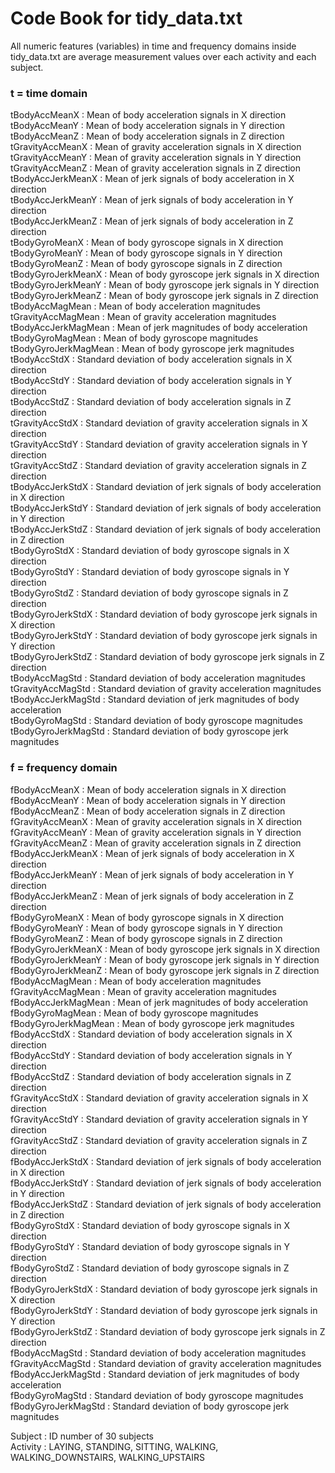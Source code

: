# Code Book for tidy_data.txt

All numeric features (variables) in time and frequency domains inside tidy_data.txt are average
measurement values over each activity and each subject.

### t = time domain

tBodyAccMeanX        : Mean of body acceleration signals in X direction  
tBodyAccMeanY        : Mean of body acceleration signals in Y direction  
tBodyAccMeanZ        : Mean of body acceleration signals in Z direction  
tGravityAccMeanX     : Mean of gravity acceleration signals in X direction  
tGravityAccMeanY     : Mean of gravity acceleration signals in Y direction  
tGravityAccMeanZ     : Mean of gravity acceleration signals in Z direction  
tBodyAccJerkMeanX    : Mean of jerk signals of body acceleration in X direction  
tBodyAccJerkMeanY    : Mean of jerk signals of body acceleration in Y direction  
tBodyAccJerkMeanZ    : Mean of jerk signals of body acceleration in Z direction  
tBodyGyroMeanX       : Mean of body gyroscope signals in X direction  
tBodyGyroMeanY       : Mean of body gyroscope signals in Y direction  
tBodyGyroMeanZ       : Mean of body gyroscope signals in Z direction  
tBodyGyroJerkMeanX   : Mean of body gyroscope jerk signals in X direction  
tBodyGyroJerkMeanY   : Mean of body gyroscope jerk signals in Y direction  
tBodyGyroJerkMeanZ   : Mean of body gyroscope jerk signals in Z direction  
tBodyAccMagMean      : Mean of body acceleration magnitudes  
tGravityAccMagMean   : Mean of gravity acceleration magnitudes  
tBodyAccJerkMagMean  : Mean of jerk magnitudes of body acceleration  
tBodyGyroMagMean     : Mean of body gyroscope magnitudes  
tBodyGyroJerkMagMean : Mean of body gyroscope jerk magnitudes  
tBodyAccStdX         : Standard deviation of body acceleration signals in X direction  
tBodyAccStdY         : Standard deviation of body acceleration signals in Y direction  
tBodyAccStdZ         : Standard deviation of body acceleration signals in Z direction  
tGravityAccStdX      : Standard deviation of gravity acceleration signals in X direction  
tGravityAccStdY      : Standard deviation of gravity acceleration signals in Y direction  
tGravityAccStdZ      : Standard deviation of gravity acceleration signals in Z direction  
tBodyAccJerkStdX     : Standard deviation of jerk signals of body acceleration in X direction  
tBodyAccJerkStdY     : Standard deviation of jerk signals of body acceleration in Y direction  
tBodyAccJerkStdZ     : Standard deviation of jerk signals of body acceleration in Z direction  
tBodyGyroStdX        : Standard deviation of body gyroscope signals in X direction  
tBodyGyroStdY        : Standard deviation of body gyroscope signals in Y direction  
tBodyGyroStdZ        : Standard deviation of body gyroscope signals in Z direction  
tBodyGyroJerkStdX    : Standard deviation of body gyroscope jerk signals in X direction  
tBodyGyroJerkStdY    : Standard deviation of body gyroscope jerk signals in Y direction  
tBodyGyroJerkStdZ    : Standard deviation of body gyroscope jerk signals in Z direction  
tBodyAccMagStd       : Standard deviation of body acceleration magnitudes  
tGravityAccMagStd    : Standard deviation of gravity acceleration magnitudes  
tBodyAccJerkMagStd   : Standard deviation of jerk magnitudes of body acceleration  
tBodyGyroMagStd      : Standard deviation of body gyroscope magnitudes  
tBodyGyroJerkMagStd  : Standard deviation of body gyroscope jerk magnitudes  

### f = frequency domain

fBodyAccMeanX        : Mean of body acceleration signals in X direction  
fBodyAccMeanY        : Mean of body acceleration signals in Y direction  
fBodyAccMeanZ        : Mean of body acceleration signals in Z direction  
fGravityAccMeanX     : Mean of gravity acceleration signals in X direction  
fGravityAccMeanY     : Mean of gravity acceleration signals in Y direction  
fGravityAccMeanZ     : Mean of gravity acceleration signals in Z direction  
fBodyAccJerkMeanX    : Mean of jerk signals of body acceleration in X direction  
fBodyAccJerkMeanY    : Mean of jerk signals of body acceleration in Y direction  
fBodyAccJerkMeanZ    : Mean of jerk signals of body acceleration in Z direction  
fBodyGyroMeanX       : Mean of body gyroscope signals in X direction  
fBodyGyroMeanY       : Mean of body gyroscope signals in Y direction  
fBodyGyroMeanZ       : Mean of body gyroscope signals in Z direction  
fBodyGyroJerkMeanX   : Mean of body gyroscope jerk signals in X direction  
fBodyGyroJerkMeanY   : Mean of body gyroscope jerk signals in Y direction  
fBodyGyroJerkMeanZ   : Mean of body gyroscope jerk signals in Z direction  
fBodyAccMagMean      : Mean of body acceleration magnitudes  
fGravityAccMagMean   : Mean of gravity acceleration magnitudes  
fBodyAccJerkMagMean  : Mean of jerk magnitudes of body acceleration  
fBodyGyroMagMean     : Mean of body gyroscope magnitudes  
fBodyGyroJerkMagMean : Mean of body gyroscope jerk magnitudes  
fBodyAccStdX         : Standard deviation of body acceleration signals in X direction  
fBodyAccStdY         : Standard deviation of body acceleration signals in Y direction  
fBodyAccStdZ         : Standard deviation of body acceleration signals in Z direction  
fGravityAccStdX      : Standard deviation of gravity acceleration signals in X direction  
fGravityAccStdY      : Standard deviation of gravity acceleration signals in Y direction  
fGravityAccStdZ      : Standard deviation of gravity acceleration signals in Z direction  
fBodyAccJerkStdX     : Standard deviation of jerk signals of body acceleration in X direction  
fBodyAccJerkStdY     : Standard deviation of jerk signals of body acceleration in Y direction  
fBodyAccJerkStdZ     : Standard deviation of jerk signals of body acceleration in Z direction  
fBodyGyroStdX        : Standard deviation of body gyroscope signals in X direction  
fBodyGyroStdY        : Standard deviation of body gyroscope signals in Y direction  
fBodyGyroStdZ        : Standard deviation of body gyroscope signals in Z direction  
fBodyGyroJerkStdX    : Standard deviation of body gyroscope jerk signals in X direction  
fBodyGyroJerkStdY    : Standard deviation of body gyroscope jerk signals in Y direction  
fBodyGyroJerkStdZ    : Standard deviation of body gyroscope jerk signals in Z direction  
fBodyAccMagStd       : Standard deviation of body acceleration magnitudes  
fGravityAccMagStd    : Standard deviation of gravity acceleration magnitudes  
fBodyAccJerkMagStd   : Standard deviation of jerk magnitudes of body acceleration  
fBodyGyroMagStd      : Standard deviation of body gyroscope magnitudes  
fBodyGyroJerkMagStd  : Standard deviation of body gyroscope jerk magnitudes  

Subject              : ID number of 30 subjects  
Activity             : LAYING, STANDING, SITTING, WALKING, WALKING\_DOWNSTAIRS, WALKING\_UPSTAIRS
